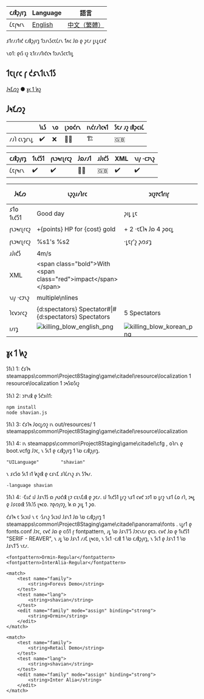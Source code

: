 | 𐑤𐑨𐑙𐑜𐑢𐑦𐑡 | Language | 語言 |
| -- | -- | -- |
| 𐑖𐑱𐑝𐑰𐑩𐑯 | [English](readme.md) | [中文（繁體）](readme.zh_Hant.md) |

𐑭𐑑𐑩𐑥𐑨𐑑𐑦𐑒 𐑤𐑨𐑙𐑜𐑢𐑦𐑡 𐑑𐑮𐑨𐑯𐑕𐑤𐑱𐑖𐑩𐑯 𐑑𐑵𐑤 𐑓𐑸 𐑞 𐑜𐑱𐑥 𐑛𐑧𐑛𐑤𐑭𐑒

𐑯𐑴𐑑: 𐑞𐑦𐑕 𐑦𐑟 𐑷𐑑𐑩𐑥𐑨𐑑𐑦𐑒𐑤𐑰 𐑑𐑮𐑨𐑯𐑕𐑤𐑱𐑑𐑦𐑛

## 𐑑𐑱𐑚𐑩𐑤 𐑝 𐑒𐑭𐑯𐑑𐑧𐑯𐑑𐑕

[𐑓𐑰𐑗𐑼𐑟](#𐑓𐑰𐑗𐑼𐑟) ● [𐑣𐑬 𐑑 𐑿𐑟](#𐑣𐑬-𐑑-𐑿𐑟)

## 𐑓𐑰𐑗𐑼𐑟

|           | 𐑘𐑧𐑕 | 𐑯𐑴 | 𐑚𐑮𐑴𐑒𐑩𐑯 | 𐑦𐑯𐑒𐑩𐑥𐑐𐑤𐑰𐑑 | 𐑕𐑱𐑥 𐑨𐑟 𐑦𐑙𐑜𐑤𐑦𐑖 |
| --------- | --- | --- | ------ | -------- | ----------- |
| 𐑥𐑨𐑐 𐑤𐑧𐑡𐑩𐑯𐑛 | ✔️ | ❌ | ⛓️‍💥    | 🏗️       | 🇬🇧          |

| 𐑤𐑨𐑙𐑜𐑢𐑦𐑡 | 𐑑𐑧𐑒𐑕𐑑 | 𐑝𐑧𐑮𐑰𐑩𐑚𐑩𐑤𐑟 | 𐑓𐑸𐑥𐑨𐑑	| 𐑨𐑓𐑦𐑒𐑕 | XML | 𐑯𐑦𐑢 ·𐑤𐑲𐑯𐑟 |
| ------ | ---- | -------- | ----- | ---- | --- | -------- |
| 𐑖𐑱𐑝𐑰𐑩𐑯 | ✔️   | ✔️      | ⛓️‍💥   | 🇬🇧    | ✔️ | ✔️       |

|  𐑓𐑰𐑗𐑼 | 𐑧𐑜𐑟𐑨𐑥𐑐𐑩𐑤 | 𐑮𐑦𐑟𐑳𐑤𐑑𐑩𐑦𐑝 | 𐑱𐑚𐑩𐑤 𐑑 |
| --- | ----- | ---- | --- |
| 𐑭𐑑𐑴 𐑑𐑧𐑒𐑕𐑑 | Good day | 𐑜𐑦𐑛 𐑛𐑱 | ✔️ |
| 𐑝𐑧𐑮𐑰𐑩𐑚𐑩𐑤𐑟 | +{points} HP for {cost} gold | + 2 ·𐑱𐑗𐑐𐑰 𐑓𐑸 4 𐑜𐑴𐑤𐑛| ✔️ |
| 𐑝𐑧𐑮𐑰𐑩𐑚𐑩𐑤𐑟 | %s1's %s2 | ·𐑛𐑱𐑝’𐑟 𐑜𐑼𐑭𐑡 | 🏗️ |
| 𐑨𐑓𐑦𐑒𐑕 | 4m/s |  | ❌ |
| XML | \<span class="bold"\>With \<span class="red"\>impact\</span>\</span> |  | ✔️ |
| 𐑯𐑦𐑢 ·𐑤𐑲𐑯𐑟 | multiple\nlines | | ✔️ |
| 𐑐𐑤𐑫𐑮𐑩𐑤𐑟 | {d:spectators} Spectator#\|#{d:spectators} Spectators | 5 Spectators | ❌ |
| 𐑦𐑥𐑦𐑡 | <div style="height: 32px">![killing_blow_english_png](https://github.com/user-attachments/assets/0cbedda8-c17a-4b75-b5f0-a1f6b35d5758)</div> | <div style="height: 32px">![killing_blow_korean_png](https://github.com/user-attachments/assets/07477e93-9712-4dcf-a0c4-927c7ee042bf)</div> | ❌     |


## 𐑣𐑬 𐑑 𐑿𐑟

𐑕𐑑𐑧𐑐 1: 𐑒𐑭𐑐𐑰 steamapps\common\Project8Staging\game\citadel\resource\localization 𐑑 resource\localization 𐑑 𐑮𐑰𐑕𐑹𐑕𐑦𐑟

𐑕𐑑𐑧𐑐 2: 𐑮𐑳𐑯𐑦𐑙 𐑞 𐑕𐑒𐑮𐑦𐑐𐑑:
```
npm install
node shavian.js
```

𐑕𐑑𐑧𐑐 3: 𐑒𐑭𐑐𐑰 𐑓𐑴𐑤𐑛𐑼𐑟 𐑦𐑯 out/resources/ 𐑑 steamapps\common\Project8Staging\game\citadel\resource\localization

𐑕𐑑𐑧𐑐 4: 𐑦𐑯 steamapps\common\Project8Staging\game\citadel\cfg , 𐑴𐑐𐑩𐑯 𐑞 boot.vcfg 𐑓𐑲𐑤, 𐑯 𐑕𐑧𐑑 𐑞 𐑤𐑨𐑙𐑜𐑢𐑦𐑡 𐑑 𐑘𐑹 𐑤𐑨𐑙𐑜𐑢𐑦𐑡.
```
"UILanguage"		"shavian"
```
𐑯 𐑭𐑤𐑕𐑴 𐑕𐑧𐑑 𐑦𐑑 𐑿𐑟𐑦𐑙 𐑞 𐑤𐑭𐑯𐑗 𐑭𐑐𐑖𐑩𐑯𐑟 𐑭𐑯 𐑕𐑑𐑰𐑥.
```
-language shavian
```

𐑕𐑑𐑧𐑐 4: ·𐑗𐑧𐑒 𐑦𐑓 𐑓𐑭𐑯𐑑𐑕 𐑸 𐑢𐑻𐑒𐑦𐑙 𐑚𐑲 𐑤𐑷𐑯𐑗𐑦𐑙 𐑞 𐑜𐑱𐑥. 𐑦𐑓 𐑑𐑧𐑒𐑕𐑑 𐑛𐑩𐑟 𐑯𐑭𐑑 𐑤𐑫𐑒 𐑮𐑲𐑑 𐑹 𐑛𐑩𐑟 𐑯𐑭𐑑 𐑖𐑴 𐑩𐑐, 𐑮𐑰𐑛 𐑞 𐑓𐑭𐑤𐑴𐑦𐑙 𐑕𐑑𐑧𐑐𐑕 𐑚𐑰𐑤𐑴. 𐑳𐑞𐑼𐑢𐑲𐑟, 𐑿 𐑸 𐑜𐑦𐑛 𐑑 𐑜𐑴.

𐑒𐑭𐑐𐑰 𐑱 𐑕𐑧𐑮𐑦𐑓 𐑯 𐑱 ·𐑕𐑨𐑯𐑟 𐑕𐑧𐑮𐑦𐑓 𐑓𐑭𐑯𐑑 𐑓𐑸 𐑘𐑹 𐑤𐑨𐑙𐑜𐑢𐑦𐑡 𐑑 steamapps\common\Project8Staging\game\citadel\panorama\fonts . 𐑧𐑛𐑩𐑑 𐑞 fonts.conf 𐑓𐑲𐑤, 𐑤𐑫𐑒 𐑓𐑸 𐑞 𐑤𐑦𐑕𐑑 𐑝 fontpattern, 𐑨𐑛 𐑘𐑹 𐑓𐑭𐑯𐑑’𐑕 𐑓𐑲𐑤𐑯𐑱𐑥 𐑞𐑱𐑮. 𐑤𐑫𐑒 𐑓𐑸 𐑞 𐑑𐑧𐑒𐑕𐑑 "SERIF - REAVER", 𐑯 𐑨𐑛 𐑘𐑹 𐑓𐑭𐑯𐑑 𐑥𐑨𐑗 𐑚𐑰𐑤𐑴, 𐑯 𐑕𐑧𐑑 ·𐑤𐑨𐑙 𐑑 𐑘𐑹 𐑤𐑨𐑙𐑜𐑢𐑦𐑡, 𐑯 𐑕𐑧𐑑 𐑞 𐑓𐑭𐑯𐑑 𐑑 𐑘𐑹 𐑓𐑭𐑯𐑑’𐑕 𐑯𐑱𐑥.

```
<fontpattern>Ormin-Regular</fontpattern>
<fontpattern>InterAlia-Regular</fontpattern>

<match>
    <test name="family">
        <string>Forevs Demo</string>
    </test>
    <test name="lang">
        <string>shavian</string>
    </test>
    <edit name="family" mode="assign" binding="strong">
        <string>Ormin</string>
    </edit>
</match>

<match>
    <test name="family">
        <string>Retail Demo</string>
    </test>
    <test name="lang">
        <string>shavian</string>
    </test>
    <edit name="family" mode="assign" binding="strong">
        <string>Inter Alia</string>
    </edit>
</match>
```
